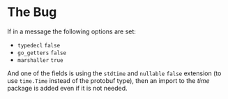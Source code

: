 # The Bug

If in a message the following options are set:

* `typedecl` `false`
* `go_getters` `false`
* `marshaller` `true`

And one of the fields is using the `stdtime` and `nullable` `false` extension (to
use `time.Time` instead of the protobuf type), then an import to the _time_ package
is added even if it is not needed.

